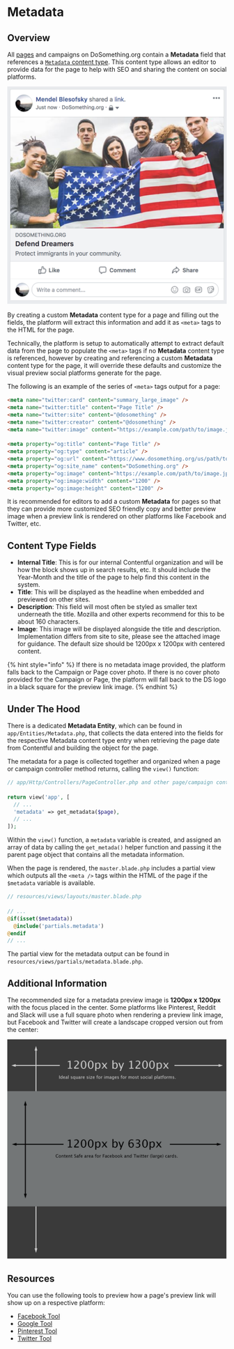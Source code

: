 # Metadata

## Overview

All [pages](development/content-types/page.md) and campaigns on DoSomething.org contain a **Metadata** field that references a [`Metadata` content type](https://app.contentful.com/spaces/81iqaqpfd8fy/content_types/metadata/fields). This content type allows an editor to provide data for the page to help with SEO and sharing the content on social platforms.

![Example Facebook Share With Metadata](../../.gitbook/assets/facebook-share-example.png)

By creating a custom **Metadata** content type for a page and filling out the fields, the platform will extract this information and add it as `<meta>` tags to the HTML for the page.

Technically, the platform is setup to automatically attempt to extract default data from the page to populate the `<meta>` tags if no **Metadata** content type is referenced, however by creating and referencing a custom **Metadata** content type for the page, it will override these defaults and customize the visual preview social platforms generate for the page.

The following is an example of the series of `<meta>` tags output for a page:

```html
<meta name="twitter:card" content="summary_large_image" />
<meta name="twitter:title" content="Page Title" />
<meta name="twitter:site" content="@dosomething" />
<meta name="twitter:creator" content="@dosomething" />
<meta name="twitter:image" content="https://example.com/path/to/image.jpg" />

<meta property="og:title" content="Page Title" />
<meta property="og:type" content="article" />
<meta property="og:url" content="https://www.dosomething.org/us/path/to/page" />
<meta property="og:site_name" content="DoSomething.org" />
<meta property="og:image" content="https://example.com/path/to/image.jpg" />
<meta property="og:image:width" content="1200" />
<meta property="og:image:height" content="1200" />
```

It is recommended for editors to add a custom **Metadata** for pages so that they can provide more customized SEO friendly copy and better preview image when a preview link is rendered on other platforms like Facebook and Twitter, etc.

## Content Type Fields

- **Internal Title**: This is for our internal Contentful organization and will be how the block shows up in search results, etc. It should include the Year-Month and the title of the page to help find this content in the system.
- **Title**: This will be displayed as the headline when embedded and previewed on other sites.
- **Description**: This field will most often be styled as smaller text underneath the title. Mozilla and other experts recommend for this to be about 160 characters.
- **Image**: This image will be displayed alongside the title and description. Implementation differs from site to site, please see the attached image for guidance. The default size should be 1200px x 1200px with centered content.

{% hint style="info" %}
If there is no metadata image provided, the platform falls back to the Campaign or Page cover photo. If there is no cover photo provided for the Campaign or Page, the platform will fall back to the DS logo in a black square for the preview link image.
{% endhint %}

## Under The Hood

There is a dedicated **Metadata Entity**, which can be found in `app/Entities/Metadata.php`, that collects the data entered into the fields for the respective Metadata content type entry when retrieving the page date from Contentful and building the object for the page.

The metadata for a page is collected together and organized when a page or campaign controller method returns, calling the `view()` function:

```php
// app/Http/Controllers/PageController.php and other page/campaign controllers

return view('app', [
  // ...
  'metadata' => get_metadata($page),
  // ...
]);

```

Within the `view()` function, a `metadata` variable is created, and assigned an array of data by calling the `get_metada()` helper function and passing it the parent page object that contains all the metadata information.

When the page is rendered, the `master.blade.php` includes a partial view which outputs all the `<meta />` tags within the HTML of the page if the `$metadata` variable is available.

```php
// resources/views/layouts/master.blade.php

// ...
@if(isset($metadata))
  @include('partials.metadata')
@endif
// ...

```

The partial view for the metadata output can be found in `resources/views/partials/metadata.blade.php`.

## Additional Information

The recommended size for a metadata preview image is **1200px x 1200px** with the focus placed in the center. Some platforms like Pinterest, Reddit and Slack will use a full square photo when rendering a preview link image, but Facebook and Twitter will create a landscape cropped version out from the center:

![Metadata Photo Crop Preview](../../.gitbook/assets/metadata-photo-preview.png)

## Resources

You can use the following tools to preview how a page's preview link will show up on a respective platform:

- [Facebook Tool](https://developers.facebook.com/tools/debug/sharing/)
- [Google Tool](https://search.google.com/structured-data/testing-tool/u/0/)
- [Pinterest Tool](https://developers.pinterest.com/tools/url-debugger/)
- [Twitter Tool](https://cards-dev.twitter.com/validator)
